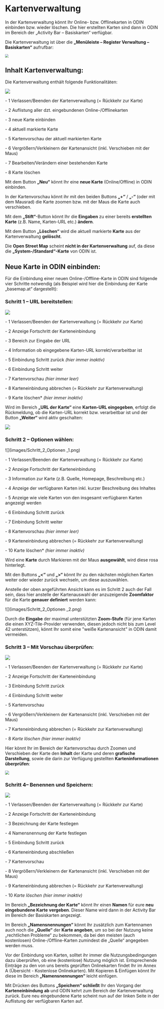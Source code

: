  





# **Kartenverwaltung**



In der Kartenverwaltung könnt Ihr Online- bzw. Offlinekarten in ODIN einbinden bzw. wieder löschen. Die hier erstellten Karten sind dann in ODIN im Bereich der „Activity Bar – Basiskarten“ verfügbar.

Die Kartenverwaltung ist über die **„Menüleiste – Register Verwaltung – Basiskarten“** aufrufbar:

<img src="images/Kartenverwaltung.png" style="zoom: 67%;" />





## **Inhalt Kartenverwaltung:**



Die Kartenverwaltung enthält folgende Funktionalitäten:

![](images/Inhalt_Kartenverwaltung.png)

\- <span class="blue">1</span> Verlassen/Beenden der Kartenverwaltung (= Rückkehr zur Karte)

\- <span class="blue">2</span> Auflistung aller dzt. eingebundenen Online-/Offlinekarten

\- <span class="blue">3</span> neue Karte einbinden

\- <span class="blue">4</span> aktuell markierte Karte

\- <span class="red">5</span> Kartenvorschau der aktuell markierten Karte

\- <span class="blue">6</span> Vergrößern/Verkleinern der Kartenansicht (inkl. Verschieben mit der Maus)

\- <span class="blue">7</span> Bearbeiten/Verändern einer bestehenden Karte

\- <span class="blue">8</span> Karte löschen



Mit dem Button **„Neu“** könnt Ihr eine **neue Karte** (Online/Offline) in ODIN einbinden.

In der Kartenvorschau könnt ihr mit den beiden Buttons **„+“** / **„-“** (oder mit dem Mausrad) die Karte zoomen bzw. mit der Maus die Karte auch verschieben.

Mit dem **„Stift“**-Button könnt Ihr die **Eingaben** zu einer bereits **erstellten Karte** (z.B. Name, Karten-URL etc.) **ändern**.

Mit dem Button **„Löschen“** wird die aktuell markierte **Karte** aus der Kartenverwaltung **gelöscht**.

Die **Open Street Map** scheint **nicht in der Kartenverwaltung** auf, da diese die **„System-/Standard“-Karte** von ODIN ist.



## **Neue Karte in ODIN einbinden:**



Für die Einbindung einer neuen Online-/Offline-Karte in ODIN sind folgende vier Schritte notwendig (als Beispiel wird hier die Einbindung der Karte „basemap.at“ dargestellt):



### **Schritt 1 – URL bereitstellen:**

![](images/Schritt_1_URL_1.png)

\- <span class="blue">1</span> Verlassen/Beenden der Kartenverwaltung (= Rückkehr zur Karte)

\- <span class="blue">2</span> Anzeige Fortschritt der Karteneinbindung

\- <span class="blue">3</span> Bereich zur Eingabe der URL

\- <span class="blue">4</span> Information ob eingegebene Karten-URL korrekt/verarbeitbar ist

\- <span class="blue">5</span> Einbindung Schritt zurück *(hier immer inaktiv)*

\- <span class="blue">6</span> Einbindung Schritt weiter

\- <span class="blue">7</span> Kartenvorschau *(hier immer leer)*

\- <span class="blue">8</span> Karteneinbindung abbrechen (= Rückkehr zur Kartenverwaltung)

\- <span class="blue">9</span> Karte löschen* *(hier immer inaktiv)*



Wird im Bereich **„URL der Karte“** eine **Karten-URL eingegeben**, erfolgt die Rückmeldung, ob die Karten-URL korrekt bzw. verarbeitbar ist und der Button **„Weiter“** wird aktiv geschalten:

![](images/Schritt_1_URL_2.png)



### **Schritt 2 – Optionen wählen:**

![](images/Schritt_2_Optionen _1.png)

\- <span class="blue">1</span> Verlassen/Beenden der Kartenverwaltung (= Rückkehr zur Karte)

\- <span class="blue">2</span> Anzeige Fortschritt der Karteneinbindung

\- <span class="blue">3</span> Information zur Karte (z.B. Quelle, Homepage, Beschreibung etc.)

\- <span class="blue">4</span> Anzeige der verfügbaren Karten inkl. kurzer Beschreibung des Inhaltes

\- <span class="blue">5</span> Anzeige wie viele Karten von den insgesamt verfügbaren Karten angezeigt werden

\- <span class="blue">6</span> Einbindung Schritt zurück

\- <span class="blue">7</span> Einbindung Schritt weiter

\- <span class="blue">8</span> Kartenvorschau *(hier immer leer)*

\- <span class="blue">9</span> Karteneinbindung abbrechen (= Rückkehr zur Kartenverwaltung)

\- <span class="blue">10</span> Karte löschen* *(hier immer inaktiv)*



Wird eine **Karte** durch Markieren mit der Maus **ausgewählt**, wird diese rosa hinterlegt.

Mit den Buttons **„&lt;“** und **„&gt;“** könnt Ihr zu den nächsten möglichen Karten weiter oder wieder zurück wechseln, um diese auszuwählen.

Anstelle der oben angeführten Ansicht kann es im Schritt 2 auch der Fall sein, dass hier anstelle der Kartenauswahl der anzuzeigende **Zoomfaktor** für die Karte **genauer definiert** werden kann:

![](images/Schritt_2_Optionen _2.png)



Durch die **Eingabe** der maximal unterstützten **Zoom-Stufe** (für jene Karten die einen XYZ-Tile-Provider verwenden, diesen jedoch nicht bis zum Level 42 unterstützen), könnt Ihr somit eine "weiße Kartenansicht" in ODIN damit vermeiden.



### **Schritt 3 – Mit Vorschau überprüfen:**

![](images/Schritt_3_Vorschau_1.png)

\- <span class="blue">1</span> Verlassen/Beenden der Kartenverwaltung (= Rückkehr zur Karte)

\- <span class="blue">2</span> Anzeige Fortschritt der Karteneinbindung

\- <span class="blue">3</span> Einbindung Schritt zurück

\- <span class="blue">4</span> Einbindung Schritt weiter

\- <span class="blue">5</span> Kartenvorschau

\- <span class="blue">6</span> Vergrößern/Verkleinern der Kartenansicht (inkl. Verschieben mit der Maus)

\- <span class="blue">7</span> Karteneinbindung abbrechen (= Rückkehr zur Kartenverwaltung)

\- <span class="blue">8</span> *Karte löschen* *(hier immer inaktiv)*



Hier könnt Ihr im Bereich der Kartenvorschau durch Zoomen und Verschieben der Karte den **Inhalt** der Karte und deren **grafische Darstellung**, sowie die darin zur Verfügung gestellten **Karteninformationen überprüfen**:

<img src="images/Schritt_3_Vorschau_2.png" style="zoom:80%;" />


### **Schritt 4– Benennen und Speichern:**

![](images/Schritt_4_Benennen.png)

\- <span class="blue">1</span> Verlassen/Beenden der Kartenverwaltung (= Rückkehr zur Karte)

\- <span class="blue">2</span> Anzeige Fortschritt der Karteneinbindung

\- <span class="blue">3</span> Bezeichnung der Karte festlegen

\- <span class="blue">4</span> Namensnennung der Karte festlegen

\- <span class="blue">5</span> Einbindung Schritt zurück

\- <span class="blue">6</span> Karteneinbindung abschließen

\- <span class="blue">7</span> Kartenvorschau

\- <span class="blue">8</span> Vergrößern/Verkleinern der Kartenansicht (inkl. Verschieben mit der Maus)

\- <span class="blue">9</span> Karteneinbindung abbrechen (= Rückkehr zur Kartenverwaltung)

\- <span class="blue">10</span> *Karte löschen* *(hier immer inaktiv)*



Im Bereich **„Bezeichnung der Karte“** könnt Ihr einen **Namen** für eure **neu eingebundene Karte** **vergeben**. Dieser Name wird dann in der Activity Bar im Bereich der Basiskarten angezeigt.

Im Bereich **„Namensnennungen“** könnt Ihr zusätzlich zum Kartennamen auch noch die **„Quelle“** der **Karte angeben**, um so bei der Nutzung keine „rechtlichen Probleme“ zu bekommen, da bei den meisten (auch kostenlosen) Online-/Offline-Karten zumindest die „Quelle“ angegeben werden muss.

Vor der Einbindung von Karten, solltet ihr immer die Nutzungsbedingungen dazu überprüfen, ob eine (kostenlose) Nutzung möglich ist. Entsprechende Einträge zu den von uns bereits geprüften Onlinekarten findet Ihr im Annex A (Übersicht - Kostenlose Onlinekarten). Mit Kopieren & Einfügen könnt Ihr diese im Bereich **„Namensnennungen“** leicht einfügen.

Mit Drücken des Buttons **„Speichern“ schließt** Ihr den Vorgang der **Karteneinbindung** **ab** und ODIN kehrt zum Bereich der Kartenverwaltung zurück. Eure neu eingebundene Karte scheint nun auf der linken Seite in der Auflistung der verfügbaren Karten auf.

